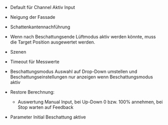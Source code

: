 - Default für Channel Aktiv Input
- Neigung der Fassade
- Schattenkantennachführung


- Wenn nach Beschattungsende Lüftmodus aktiv werden könnte, muss die Target Position ausgewertet werden.
- Szenen 
- Timeout für Messwerte
- Beschattungsmodus Auswahl auf Drop-Down umstellen und Beschattungseinstellungen nur anzeigen wenn Beschattungsmodus aktiv
- Restore Berechnung:
  - Auswertung Manual Input, bei Up-Down 0 bzw. 100% annehmen, bei Stop warten auf Feedback
- Parameter Initial Beschattung aktive
